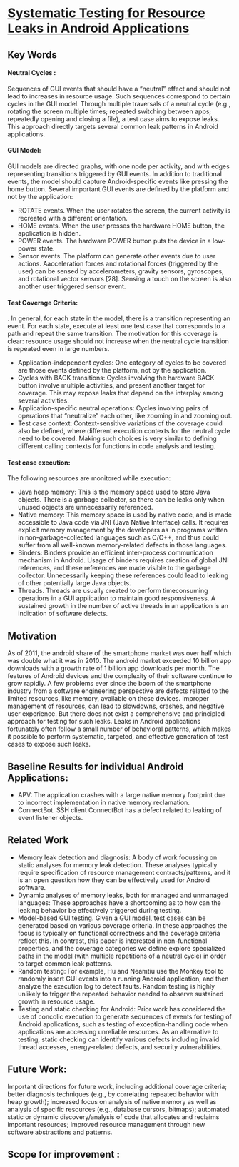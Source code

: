# [Systematic Testing for Resource Leaks in Android Applications](http://web.cse.ohio-state.edu/presto/pubs/issre13.pdf)

## Key Words

#### Neutral Cycles :
Sequences of GUI events that should have a “neutral” effect and should not lead to increases in resource usage. Such sequences correspond to certain cycles in the GUI model. Through multiple traversals of a neutral cycle (e.g., rotating the screen multiple times; repeated switching between apps; repeatedly opening and closing a file), a test case aims to expose leaks. This approach directly targets several common leak patterns in Android applications.

#### GUI Model:
GUI models are directed graphs, with one node per activity, and with edges representing transitions triggered by GUI events. In addition to traditional events, the model should capture Android-specific events like pressing the home button. Several important GUI events are defined by the platform and not by the application:
  * ROTATE events. When the user rotates the screen, the current activity is recreated with a different orientation.
  * HOME events. When the user presses the hardware HOME button, the application is hidden.
  * POWER events. The hardware POWER button puts the device in a low-power state.
  * Sensor events. The platform can generate other events due to user actions. Aacceleration forces and rotational forces (triggered by the user) can be sensed by accelerometers, gravity sensors, gyroscopes, and rotational vector sensors [28]. Sensing a touch on the screen is also another user triggered sensor event.

#### Test Coverage Criteria:
. In general, for each state in the model, there is a transition representing an event. For each state, execute at least one test case that corresponds to a path and repeat the same transition. The motivation for this coverage is clear: resource usage should not increase when the neutral cycle transition is repeated even in large numbers.
  * Application-independent cycles: One category of cycles to be covered are those events defined by the platform, not by the application.
  * Cycles with BACK transitions: Cycles involving the hardware BACK button involve multiple activities, and present another target for coverage. This may expose leaks that depend on the interplay among several activities.
  * Application-specific neutral operations: Cycles involving pairs of operations that “neutralize” each other, like zooming in and zooming out.
  * Test case context: Context-sensitive variations of the coverage could also be defined, where different execution contexts for the neutral cycle need to be covered. Making such choices is very similar to defining different calling contexts for functions in code analysis and testing.

#### Test case execution:
The following resources are monitored while execution: 
  * Java heap memory: This is the memory space used to store Java objects. There is a garbage collector, so there can be leaks only when unused objects are unnecessarily referenced.
  * Native memory: This memory space is used by native code, and is made accessible to Java code via JNI (Java Native
Interface) calls. It requires explicit memory management by the developers as in programs written in non-garbage-collected languages such as C/C++, and thus could suffer from all well-known memory-related defects in those languages.
  * Binders: Binders provide an efficient inter-process communication mechanism in Android. Usage of binders requires
creation of global JNI references, and these references are made visible to the garbage collector. Unnecessarily keeping
these references could lead to leaking of other potentially large Java objects.
  * Threads. Threads are usually created to perform timeconsuming operations in a GUI application to maintain good responsiveness.  A sustained growth in the number of active threads in an application is an indication of software defects.

## Motivation
As of 2011, the android share of the smartphone market was over half which was double what it was in 2010. The android market exceeded 10 billion app downloads with a growth rate of 1 billion app downloads per month. The features of Android devices and the complexity of their software continue to grow rapidly. A few problems ever since the boom of the smartphone industry from a software engineering perspective are defects related to the limited resources, like memory, available on these devices. Improper management of resources, can lead to slowdowns, crashes, and negative user experience. But there does not exist a comprehensive and principled approach for testing for such leaks. Leaks in Android applications fortunately often follow a small number of behavioral patterns, which makes it possible to perform systematic, targeted, and effective generation of test cases to expose such leaks.

## Baseline Results for individual Android Applications:
  * APV: The application crashes with a large native memory footprint due to incorrect implementation in native memory reclamation. 
  * ConnectBot. SSH client ConnectBot has a defect related to leaking of event listener objects.

## Related Work
  * Memory leak detection and diagnosis: A body of work focussing on static analyses for memory leak detection. These
analyses typically require specification of resource management contracts/patterns, and it is an open question how
they can be effectively used for Android software.
  * Dynamic analyses of memory leaks, both for managed and unmanaged languages: These approaches have a shortcoming as to how can the leaking behavior be effectively triggered during testing.
  * Model-based GUI testing. Given a GUI model, test cases can be generated based on various coverage criteria. In these approaches the focus is typically on functional correctness and the coverage criteria reflect this. In contrast, this paper
is interested in non-functional properties, and the coverage categories we define explore specialized paths in the model
(with multiple repetitions of a neutral cycle) in order to target common leak patterns.
  * Random testing: For example, Hu and Neamtiu use the Monkey tool to randomly insert GUI events into a running Android application, and then analyze the execution log to detect faults. Random testing is highly unlikely to trigger
the repeated behavior needed to observe sustained growth in resource usage.
  * Testing and static checking for Android: Prior work has considered the use of concolic execution to generate sequences
of events for testing of Android applications, such as testing of exception-handling code when applications are accessing unreliable resources. As an alternative to testing, static checking can identify various defects including invalid thread accesses, energy-related defects, and security vulnerabilities.

## Future Work:
Important directions for future work, including additional coverage criteria; better diagnosis techniques (e.g., by correlating repeated behavior with heap growth); increased focus on analysis of native memory as well as analysis of specific
resources (e.g., database cursors, bitmaps); automated static or dynamic discovery/analysis of code that allocates and reclaims important resources; improved resource management through new software abstractions and patterns.

## Scope for improvement :

